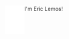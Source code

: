<!-- <h1 align="center" style="display:none;"></h1> -->

<div height="75em">
  <img align="left" src="icon-light.svg?raw=true" height="75em" />
  <p>I'm Eric Lemos!</p>
</div>

<br/><br/><br/><br/>
----
